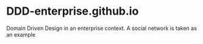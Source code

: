 # DDD-enterprise.github.io
Domain Driven Design in an enterprise context. A social network is taken as an example
